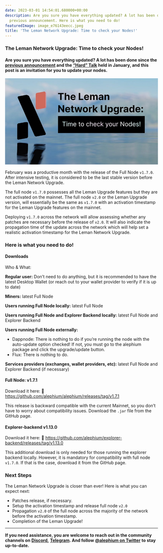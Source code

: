 ```yaml
---
date: 2023-03-01 14:54:01.680000+00:00
description: Are you sure you have everything updated? A lot has been done since the
  previous announcement. Here is what you need to do!
featuredImage: image_e76143eecc.jpeg
title: 'The Leman Network Upgrade: Time to check your Nodes!'
---
```


### The Leman Network Upgrade: Time to check your Nodes!

#### Are you sure you have everything updated? A lot has been done since the <a href="https://medium.com/@alephium/the-leman-upgrade-2-232e3374abc4" class="markup--anchor markup--h4-anchor" data-href="https://medium.com/@alephium/the-leman-upgrade-2-232e3374abc4" target="_blank">previous announcement</a> and the <a href="https://medium.com/@alephium/the-leman-upgrade-ama-most-relevant-topics-and-questions-1fbbc68d4237" class="markup--anchor markup--h4-anchor" data-href="https://medium.com/@alephium/the-leman-upgrade-ama-most-relevant-topics-and-questions-1fbbc68d4237" target="_blank">“Hard” Talk</a> held in January, and this post is an invitation for you to update your nodes.

![](image_e76143eecc.jpeg)

February was a productive month with the release of the Full Node `v1.7.0`. After intensive testing, it is considered to be the last stable version before the Leman Network Upgrade.

The full node `v1.7.0` possesses all the Leman Upgrade features but they are not activated on the mainnet. The full node `v2.0` or the Leman Upgrade version, will essentially be the same as `v1.7.0` with an activation timestamp for the Leman Upgrade features on the mainnet.

Deploying `v1.7.0` across the network will allow assessing whether any patches are necessary before the release of `v2.0`. It will also indicate the propagation time of the update across the network which will help set a realistic activation timestamp for the Leman Network Upgrade.

### Here is what you need to do!

#### Downloads

Who & What:

**Regular user:** Don’t need to do anything, but it is recommended to have the latest Desktop Wallet (or reach out to your wallet provider to verify if it is up to date)

**Miners:** latest Full Node

**Users running Full Node locally:** latest Full Node

**Users running Full Node and Explorer Backend locally:** latest Full Node and Explorer Backend

**Users running Full Node externally:**

- Dappnode: There is nothing to do if you’re running the node with the auto-update option checked! If not, you must go to the alephium package and click the upgrade/update button.
- Flux: There is nothing to do.

**Services providers (exchanges, wallet providers, etc):** latest Full Node and Explorer Backend (if necessary)

#### Full Node: v1.7.1

Download it here: 🔗 <a href="https://github.com/alephium/alephium/releases/tag/v1.7.1" class="markup--anchor markup--p-anchor" data-href="https://github.com/alephium/alephium/releases/tag/v1.7.1" rel="noopener" target="_blank">https://github.com/alephium/alephium/releases/tag/v1.7.1</a>

This release is backward compatible with the current Mainnet, so you don’t have to worry about compatibility issues. Download the `.jar` file from the GitHub page.

#### Explorer-backend v1.13.0

Download it here: 🔗 <a href="https://github.com/alephium/explorer-backend/releases/tag/v1.13.0" class="markup--anchor markup--p-anchor" data-href="https://github.com/alephium/explorer-backend/releases/tag/v1.13.0" rel="noopener" target="_blank">https://github.com/alephium/explorer-backend/releases/tag/v1.13.0</a>

This additional download is only needed for those running the explorer backend locally. However, it is mandatory for compatibility with full node `v1.7.0`. If that is the case, download it from the GitHub page.

### Next Steps

The Leman Network Upgrade is closer than ever! Here is what you can expect next:

- Patches release, if necessary.
- Setup the activation timestamp and release full node `v2.0`
- Propagation `v2.0` of the full node across the majority of the network before the activation timestamp.
- Completion of the Leman Upgrade!

---

**If you need assistance, you are welcome to reach out in the community channels on** <a href="https://alephium.org/discord" class="markup--anchor markup--p-anchor" data-href="https://alephium.org/discord" rel="noopener" target="_blank"><strong>Discord</strong></a>**,** <a href="https://t.me/alephiumgroup" class="markup--anchor markup--p-anchor" data-href="https://t.me/alephiumgroup" rel="noopener" target="_blank"><strong>Telegram</strong></a>**. And follow** <a href="https://twitter.com/alephium" class="markup--anchor markup--p-anchor" data-href="https://twitter.com/alephium" rel="noopener" target="_blank"><strong>@alephium on Twitter</strong></a> **to stay up-to-date.**
